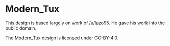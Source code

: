 # Modern_Tux

This design is based largely on work of /u/lazo95. He gave his work into the public domain.

The Modern_Tux design is licensed under CC-BY-4.0.
